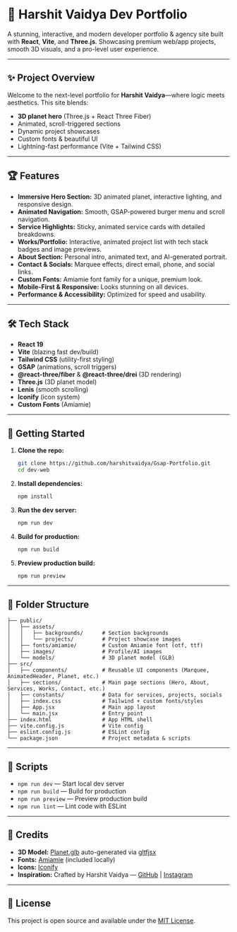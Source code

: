 # 🚀 Harshit Vaidya Dev Portfolio

A stunning, interactive, and modern developer portfolio & agency site built with **React**, **Vite**, and **Three.js**. Showcasing premium web/app projects, smooth 3D visuals, and a pro-level user experience.

---

## ✨ Project Overview

Welcome to the next-level portfolio for **Harshit Vaidya**—where logic meets aesthetics. This site blends:
- **3D planet hero** (Three.js + React Three Fiber)
- Animated, scroll-triggered sections
- Dynamic project showcases
- Custom fonts & beautiful UI
- Lightning-fast performance (Vite + Tailwind CSS)

---

## 🏆 Features

- **Immersive Hero Section:** 3D animated planet, interactive lighting, and responsive design.
- **Animated Navigation:** Smooth, GSAP-powered burger menu and scroll navigation.
- **Service Highlights:** Sticky, animated service cards with detailed breakdowns.
- **Works/Portfolio:** Interactive, animated project list with tech stack badges and image previews.
- **About Section:** Personal intro, animated text, and AI-generated portrait.
- **Contact & Socials:** Marquee effects, direct email, phone, and social links.
- **Custom Fonts:** Amiamie font family for a unique, premium look.
- **Mobile-First & Responsive:** Looks stunning on all devices.
- **Performance & Accessibility:** Optimized for speed and usability.

---

## 🛠️ Tech Stack

- **React 19**
- **Vite** (blazing fast dev/build)
- **Tailwind CSS** (utility-first styling)
- **GSAP** (animations, scroll triggers)
- **@react-three/fiber** & **@react-three/drei** (3D rendering)
- **Three.js** (3D planet model)
- **Lenis** (smooth scrolling)
- **Iconify** (icon system)
- **Custom Fonts** (Amiamie)

---

## 🚦 Getting Started

1. **Clone the repo:**
   ```bash
   git clone https://github.com/harshitvaidya/Gsap-Portfolio.git
   cd dev-web
   ```
2. **Install dependencies:**
   ```bash
   npm install
   ```
3. **Run the dev server:**
   ```bash
   npm run dev
   ```
4. **Build for production:**
   ```bash
   npm run build
   ```
5. **Preview production build:**
   ```bash
   npm run preview
   ```

---

## 📁 Folder Structure

```
├── public/
│   ├── assets/
│   │   ├── backgrounds/      # Section backgrounds
│   │   └── projects/         # Project showcase images
│   ├── fonts/amiamie/        # Custom Amiamie font (otf, ttf)
│   ├── images/               # Profile/AI images
│   └── models/               # 3D planet model (GLB)
├── src/
│   ├── components/           # Reusable UI components (Marquee, AnimatedHeader, Planet, etc.)
│   ├── sections/             # Main page sections (Hero, About, Services, Works, Contact, etc.)
│   ├── constants/            # Data for services, projects, socials
│   ├── index.css             # Tailwind + custom fonts/styles
│   ├── App.jsx               # Main app layout
│   └── main.jsx              # Entry point
├── index.html                # App HTML shell
├── vite.config.js            # Vite config
├── eslint.config.js          # ESLint config
└── package.json              # Project metadata & scripts
```

---

## 📜 Scripts

- `npm run dev` — Start local dev server
- `npm run build` — Build for production
- `npm run preview` — Preview production build
- `npm run lint` — Lint code with ESLint

---

## 🙏 Credits

- **3D Model:** [Planet.glb](public/models/Planet.glb) auto-generated via [gltfjsx](https://github.com/pmndrs/gltfjsx)
- **Fonts:** [Amiamie](https://amiamie.com/) (included locally)
- **Icons:** [Iconify](https://iconify.design/)
- **Inspiration:** Crafted by Harshit Vaidya — [GitHub](https://github.com/harshitvaidya) | [Instagram](https://www.instagram.com/harshit_vaidya/)

---

## 🪪 License

This project is open source and available under the [MIT License](LICENSE).

